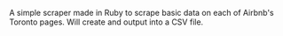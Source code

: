 A simple scraper made in Ruby to scrape basic data on each of Airbnb's Toronto pages. Will create and output into a CSV file.